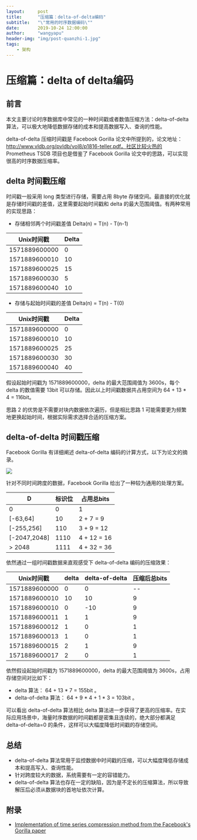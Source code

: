 ```yaml
---
layout:     post
title:      "压缩篇：delta-of-delta编码"
subtitle:   "\"常用的时序数据编码\""
date:       2019-10-24 12:00:00
author:     "wangyapu"
header-img: "img/post-quanzhi-1.jpg"
tags:
    - 架构
---
```


# 压缩篇：delta of delta编码

## 前言

本文主要讨论时序数据库中常见的一种时间戳或者数值压缩方法：delta-of-delta 算法，可以极大地降低数据存储的成本和提高数据写入、查询的性能。

delta-of-delta 压缩时间戳是 Facebook Gorilla 论文中所提到的，论文地址：http://www.vldb.org/pvldb/vol8/p1816-teller.pdf。社区比较火热的 Prometheus TSDB 项目也是借鉴了 Facebook Gorilla 论文中的思路，可以实现很高的时序数据压缩率。

## delta 时间戳压缩

时间戳一般采用 long 类型进行存储，需要占用 8byte 存储空间。最直接的优化就是存储时间戳的差值，这里需要起始时间戳和 delta 的最大范围阈值。有两种常用的实现思路：

- 存储相邻两个时间戳差值 Delta(n) = T(n) - T(n-1)

| Unix时间戳 | Delta |
| --- | --- |
| 1571889600000 | 0 |
| 1571889600010 | 10 |
| 1571889600025 | 15 |
| 1571889600030 | 5 |
| 1571889600040 | 10 |

- 存储与起始时间戳的差值 Delta(n) = T(n) - T(0)

| Unix时间戳 | Delta |
| --- | --- |
| 1571889600000 | 0 |
| 1571889600010 | 10 |
| 1571889600025 | 25 |
| 1571889600030 | 30 |
| 1571889600040 | 40 |

假设起始时间戳为 1571889600000，delta 的最大范围阈值为 3600s，每个 delta 的数值需要 13bit 可以存储。因此以上时间戳数据共占用空间为 64 + 13 * 4 = 116bit。

思路 2 的优势是不需要对块内数据依次遍历，但是相比思路 1 可能需要更为频繁地更换起始时间，根据实际需求选择合适的压缩方案。

## delta-of-delta 时间戳压缩

Facebook Gorilla 有详细阐述 delta-of-delta 编码的计算方式，以下为论文的摘录。

![](http://wangyapu.iocoder.cn/15721031272785.jpg)

针对不同时间跨度的数据，Facebook Gorilla 给出了一种较为通用的处理方案。

| D | 标识位 | 占用总bits |
| --- | --- | --- |
| 0 | 0 | 1 |
| [-63,64] | 10 | 2 + 7 = 9 |
| [-255,256]  | 110 | 3 + 9 = 12 |
| [-2047,2048]  | 1110 | 4 + 12 = 16 |
| > 2048 | 1111 | 4 + 32 = 36 |

依然通过一组时间戳数据来直观感受下 delta-of-delta 编码的压缩效果：

| Unix时间戳 | delta | delta-of-delta | 压缩后总bits |
| --- | --- | --- | --- |
| 1571889600000 | 0 | 0 | -- |
| 1571889600010 | 10 | 10 | 9 |
| 1571889600010 | 0 | -10 | 9 |
| 1571889600011 | 1 | 1 | 9 |
| 1571889600012 | 1 | 0 | 1 |
| 1571889600013 | 1 | 0 | 1 |
| 1571889600015 | 2 | 1 | 9 |
| 1571889600017 | 2 | 0 | 1 |

依然假设起始时间戳为 1571889600000，delta 的最大范围阈值为 3600s，占用存储空间对比如下：

- delta 算法： 64 + 13 * 7 = 155bit 。
- delta-of-delta 算法： 64 + 9 * 4 + 1 * 3 = 103bit 。

可以看出 delta-of-delta 算法相比 delta 算法进一步获得了更高的压缩率。在实际应用场景中，海量时序数据的时间戳都是密集且连续的，绝大部分都满足 delta-of-delta=0 的条件，这样可以大幅度降低时间戳的存储空间。

## 总结

- delta-of-delta 算法常用于监控数据中时间戳的压缩，可以大幅度降低存储成本和提高写入、查询性能。
- 针对跨度较大的数据，系统需要有一定的容错能力。
- delta-of-delta 算法也存在一定的缺陷，因为是不定长的压缩算法，所以导致解压后必须从数据块的首地址依次计算。

## 附录

- [Implementation of time series compression method from the Facebook's Gorilla paper
](https://github.com/burmanm/gorilla-tsc)


